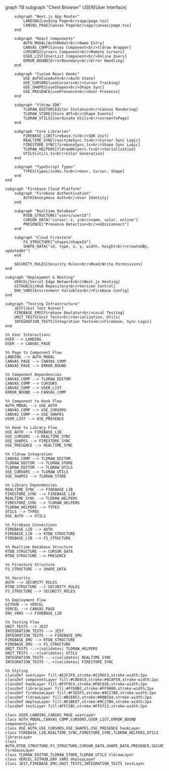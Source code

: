 graph TB
    subgraph "Client Browser"
        USER[User Interface]
        
        subgraph "Next.js App Router"
            LANDING[Landing Page<br/>app/page.tsx]
            CANVAS_PAGE[Canvas Page<br/>app/canvas/page.tsx]
        end
        
        subgraph "React Components"
            AUTH_MODAL[AuthModal<br/>Name Entry]
            CANVAS_COMP[Canvas Component<br/>tldraw Wrapper]
            CURSORS[Cursors Component<br/>Remote Cursors]
            USER_LIST[UserList Component<br/>Online Users]
            ERROR_BOUND[ErrorBoundary<br/>Error Handling]
        end
        
        subgraph "Custom React Hooks"
            USE_AUTH[useAuth<br/>Auth State]
            USE_CURSORS[useCursors<br/>Cursor Tracking]
            USE_SHAPES[useShapes<br/>Shape Sync]
            USE_PRESENCE[usePresence<br/>User Presence]
        end
        
        subgraph "tldraw SDK"
            TLDRAW_EDITOR[Editor Instance<br/>Canvas Rendering]
            TLDRAW_STORE[Store API<br/>Shape Events]
            TLDRAW_UTILS[Coordinate Utils<br/>screenToPage]
        end
        
        subgraph "Core Libraries"
            FIREBASE_LIB[firebase.ts<br/>SDK Init]
            REALTIME_SYNC[realtimeSync.ts<br/>Cursor Sync Logic]
            FIRESTORE_SYNC[firebaseSync.ts<br/>Shape Sync Logic]
            TLDRAW_HELPERS[tldrawHelpers.ts<br/>Serialization]
            UTILS[utils.ts<br/>Color Generation]
        end
        
        subgraph "TypeScript Types"
            TYPES[types/index.ts<br/>User, Cursor, Shape]
        end
    end
    
    subgraph "Firebase Cloud Platform"
        subgraph "Firebase Authentication"
            AUTH[Anonymous Auth<br/>User Identity]
        end
        
        subgraph "Realtime Database"
            RTDB_STRUCTURE["users/userId"]
            CURSOR_DATA["cursor: x, y<br/>name, color, online"]
            PRESENCE["Presence Detection<br/>onDisconnect"]
        end
        
        subgraph "Cloud Firestore"
            FS_STRUCTURE["shapes/shapeId"]
            SHAPE_DATA["id, type, x, y, width, height<br/>createdBy, updatedAt"]
        end
        
        SECURITY_RULES[Security Rules<br/>Read/Write Permissions]
    end
    
    subgraph "Deployment & Hosting"
        VERCEL[Vercel Edge Network<br/>Next.js Hosting]
        GITHUB[GitHub Repository<br/>Version Control]
        ENV_VARS[Environment Variables<br/>Firebase Config]
    end
    
    subgraph "Testing Infrastructure"
        JEST[Jest Test Runner]
        FIREBASE_EMU[Firebase Emulator<br/>Local Testing]
        UNIT_TESTS[Unit Tests<br/>Serialization, Utils]
        INTEGRATION_TESTS[Integration Tests<br/>Firebase, Sync Logic]
    end
    
    %% User Interactions
    USER --> LANDING
    USER --> CANVAS_PAGE
    
    %% Page to Component Flow
    LANDING --> AUTH_MODAL
    CANVAS_PAGE --> CANVAS_COMP
    CANVAS_PAGE --> ERROR_BOUND
    
    %% Component Dependencies
    CANVAS_COMP --> TLDRAW_EDITOR
    CANVAS_COMP --> CURSORS
    CANVAS_COMP --> USER_LIST
    ERROR_BOUND --> CANVAS_COMP
    
    %% Component to Hook Flow
    AUTH_MODAL --> USE_AUTH
    CANVAS_COMP --> USE_CURSORS
    CANVAS_COMP --> USE_SHAPES
    USER_LIST --> USE_PRESENCE
    
    %% Hook to Library Flow
    USE_AUTH --> FIREBASE_LIB
    USE_CURSORS --> REALTIME_SYNC
    USE_SHAPES --> FIRESTORE_SYNC
    USE_PRESENCE --> REALTIME_SYNC
    
    %% tldraw Integration
    CANVAS_COMP --> TLDRAW_EDITOR
    TLDRAW_EDITOR --> TLDRAW_STORE
    TLDRAW_EDITOR --> TLDRAW_UTILS
    USE_CURSORS --> TLDRAW_UTILS
    USE_SHAPES --> TLDRAW_STORE
    
    %% Library Dependencies
    REALTIME_SYNC --> FIREBASE_LIB
    FIRESTORE_SYNC --> FIREBASE_LIB
    REALTIME_SYNC --> TLDRAW_HELPERS
    FIRESTORE_SYNC --> TLDRAW_HELPERS
    TLDRAW_HELPERS --> TYPES
    UTILS --> TYPES
    USE_AUTH --> UTILS
    
    %% Firebase Connections
    FIREBASE_LIB --> AUTH
    FIREBASE_LIB --> RTDB_STRUCTURE
    FIREBASE_LIB --> FS_STRUCTURE
    
    %% Realtime Database Structure
    RTDB_STRUCTURE --> CURSOR_DATA
    RTDB_STRUCTURE --> PRESENCE
    
    %% Firestore Structure
    FS_STRUCTURE --> SHAPE_DATA
    
    %% Security
    AUTH --> SECURITY_RULES
    RTDB_STRUCTURE --> SECURITY_RULES
    FS_STRUCTURE --> SECURITY_RULES
    
    %% Deployment Flow
    GITHUB --> VERCEL
    VERCEL --> CANVAS_PAGE
    ENV_VARS --> FIREBASE_LIB
    
    %% Testing Flow
    UNIT_TESTS --> JEST
    INTEGRATION_TESTS --> JEST
    INTEGRATION_TESTS --> FIREBASE_EMU
    FIREBASE_EMU --> RTDB_STRUCTURE
    FIREBASE_EMU --> FS_STRUCTURE
    UNIT_TESTS -.->|validates| TLDRAW_HELPERS
    UNIT_TESTS -.->|validates| UTILS
    INTEGRATION_TESTS -.->|validates| REALTIME_SYNC
    INTEGRATION_TESTS -.->|validates| FIRESTORE_SYNC
    
    %% Styling
    classDef userLayer fill:#E3F2FD,stroke:#2196F3,stroke-width:2px
    classDef componentLayer fill:#C8E6C9,stroke:#4CAF50,stroke-width:2px
    classDef hookLayer fill:#FFF9C4,stroke:#FBC02D,stroke-width:2px
    classDef libraryLayer fill:#FFE0B2,stroke:#FF9800,stroke-width:2px
    classDef firebaseLayer fill:#F3E5F5,stroke:#9C27B0,stroke-width:2px
    classDef tldrawLayer fill:#B2EBF2,stroke:#00BCD4,stroke-width:2px
    classDef deployLayer fill:#E1BEE7,stroke:#9C27B0,stroke-width:2px
    classDef testLayer fill:#FFCCBC,stroke:#FF5722,stroke-width:2px
    
    class USER,LANDING,CANVAS_PAGE userLayer
    class AUTH_MODAL,CANVAS_COMP,CURSORS,USER_LIST,ERROR_BOUND componentLayer
    class USE_AUTH,USE_CURSORS,USE_SHAPES,USE_PRESENCE hookLayer
    class FIREBASE_LIB,REALTIME_SYNC,FIRESTORE_SYNC,TLDRAW_HELPERS,UTILS libraryLayer
    class AUTH,RTDB_STRUCTURE,FS_STRUCTURE,CURSOR_DATA,SHAPE_DATA,PRESENCE,SECURITY_RULES firebaseLayer
    class TLDRAW_EDITOR,TLDRAW_STORE,TLDRAW_UTILS tldrawLayer
    class VERCEL,GITHUB,ENV_VARS deployLayer
    class JEST,FIREBASE_EMU,UNIT_TESTS,INTEGRATION_TESTS testLayer